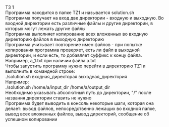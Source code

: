 ТЗ 1 <br />
Программа находится в папке TZ1 и называется solution.sh <br />
Программа получает на вход две директории - входную и выходную. Во входной директории есть различные файлы и другие директории, в которых могут лежать другие файлы <br />
Программа выполняет копирование всех вложенных во входную директорию файлов в выходную директорию <br />
Программа учитывает повторение имен файлов - при попытке копирования программа проверяет, есть ли файл в выходной директории, и если есть, то добавляет суффикс к концу файла. Например, a_1.txt при наличии файла a.txt <br /> 
Чтобы запустить программу нужно перейти в директорию TZ1 и выполнить в командной строке: <br />
./solution.sh входная_директорая выходная_директория <br />
Например: <br />
./solution.sh /home/a/input_dir /home/a/output_dir <br />
Необходимо указывать абсолютный путь до директории, "/" после названия директории ставить не нужно <br />
Программа будет выводить в консоль некоторые шаги, которая она делает: вывод файлов, непосредственно лежащих во входной папке, вывод всех вложенных файлов, вывод директорий, сообщение об успешном копировании <br />
